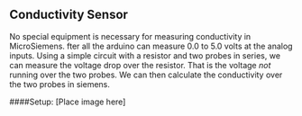 
Conductivity Sensor
---

No special equipment is necessary for measuring conductivity in MicroSiemens.
fter all the arduino can measure 0.0 to 5.0 volts at the analog inputs. Using a simple circuit with a resistor and two probes in series,
we can measure the voltage drop over the resistor. That is the voltage *not* running over the two probes. We can then calculate the conductivity
over the two probes in siemens.

####Setup:
[Place image here]

####
